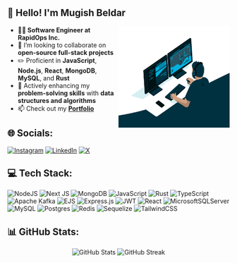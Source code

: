 <h2>👋 Hello! I'm Mugish Beldar</h2>

<picture>
    <img align="right" width="50%" height="230px" src="./hero.gif" alt="Hero GIF">
</picture>

- **👨‍💻 Software Engineer at RapidOps Inc.**
- 👯 I’m looking to collaborate on **open-source full-stack projects**
- ✏️ Proficient in **JavaScript**, **Node.js**, **React**, **MongoDB**, **MySQL**, and **Rust**
- 🌱 Actively enhancing my **problem-solving skills** with **data structures and algorithms**
- 📫 Check out my **[Portfolio]([https://mugishbeldar.github.io/mugish.beldar/](https://portfolio-eta-nine-47.vercel.app/))**

<h2>🌐 Socials:</h2>

[![Instagram](https://img.shields.io/badge/Instagram-%23E4405F.svg?logo=Instagram&logoColor=white)](https://instagram.com/mugish_b19__) [![LinkedIn](https://img.shields.io/badge/LinkedIn-%230077B5.svg?logo=linkedin&logoColor=white)](https://linkedin.com/in/https://www.linkedin.com/in/mugish-beldar-927686229/) [![X](https://img.shields.io/badge/X-black.svg?logo=X&logoColor=white)](https://x.com/MugishBeldar) 

<h2>💻 Tech Stack:</h2>

![NodeJS](https://img.shields.io/badge/node.js-6DA55F?style=plastic&logo=node.js&logoColor=white) ![Next JS](https://img.shields.io/badge/Next-black?style=plastic&logo=next.js&logoColor=white) ![MongoDB](https://img.shields.io/badge/MongoDB-%234ea94b.svg?style=plastic&logo=mongodb&logoColor=white) ![JavaScript](https://img.shields.io/badge/javascript-%23323330.svg?style=plastic&logo=javascript&logoColor=%23F7DF1E) ![Rust](https://img.shields.io/badge/rust-%23000000.svg?style=plastic&logo=rust&logoColor=white) ![TypeScript](https://img.shields.io/badge/typescript-%23007ACC.svg?style=plastic&logo=typescript&logoColor=white) ![Apache Kafka](https://img.shields.io/badge/Apache%20Kafka-000?style=plastic&logo=apachekafka) ![EJS](https://img.shields.io/badge/ejs-%23B4CA65.svg?style=plastic&logo=ejs&logoColor=black) ![Express.js](https://img.shields.io/badge/express.js-%23404d59.svg?style=plastic&logo=express&logoColor=%2361DAFB) ![JWT](https://img.shields.io/badge/JWT-black?style=plastic&logo=JSON%20web%20tokens) ![React](https://img.shields.io/badge/react-%2320232a.svg?style=plastic&logo=react&logoColor=%2361DAFB) ![MicrosoftSQLServer](https://img.shields.io/badge/Microsoft%20SQL%20Server-CC2927?style=plastic&logo=microsoft%20sql%20server&logoColor=white) ![MySQL](https://img.shields.io/badge/mysql-4479A1.svg?style=plastic&logo=mysql&logoColor=white) ![Postgres](https://img.shields.io/badge/postgres-%23316192.svg?style=plastic&logo=postgresql&logoColor=white) ![Redis](https://img.shields.io/badge/redis-%23DD0031.svg?style=plastic&logo=redis&logoColor=white) ![Sequelize](https://img.shields.io/badge/Sequelize-52B0E7?style=plastic&logo=Sequelize&logoColor=white) ![TailwindCSS](https://img.shields.io/badge/tailwindcss-%2338B2AC.svg?style=plastic&logo=tailwind-css&logoColor=white)

<h2> 📊 GitHub Stats:</h2> 
<p align="center" >
    <img width="40%" src="https://github-readme-stats.vercel.app/api?username=MugishBeldar&theme=dark&hide_border=false&include_all_commits=true&count_private=true&show_icons=true" alt="GitHub Stats">
    <img width="42%" src="https://github-readme-streak-stats.herokuapp.com/?user=MugishBeldar&theme=dark&hide_border=false" alt="GitHub Streak">
<!--     <img src="https://github-readme-stats.vercel.app/api/top-langs/?username=MugishBeldar&theme=dark&hide_border=false&include_all_commits=true&count_private=true&layout=compact" alt="Top Languages"> -->
</p>
